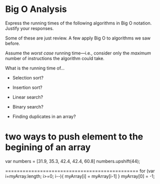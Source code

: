 # Big O Analysis

Express the running times of the following algorithms in Big O notation. Justify your responses.

Some of these are just review. A few apply Big O to algorithms we saw before.

Assume the _worst case_ running time—i.e., consider only the _maximum_ number of instructions the algorithm could take.

What is the running time of...

* Selection sort? 

* Insertion sort?

* Linear search?

* Binary search?

* Finding duplicates in an array?

two ways to push element to the begining of an array
===========================================
var numbers = [31.9, 35.3, 42.4, 42.4, 60.8]
numbers.upshift(44);

==============================================
for (var i=myArray.length; i>=0; i--){
    myArray[i] = myArray[i-1]
}
myArray[0] = -1;